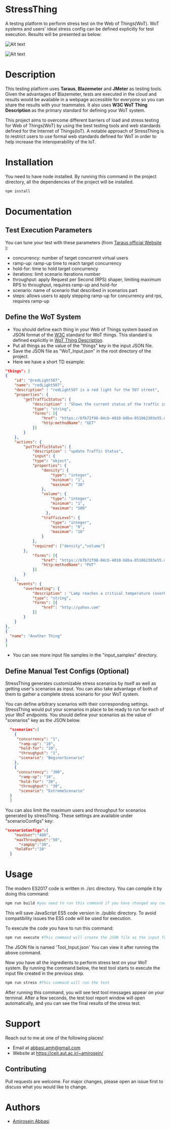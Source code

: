 # StressThing
A testing platform to perform stress test on the Web of Things(WoT). WoT systems and users' ideal stress config can be defined explicitly for test execution.
Results will be presented as below:


![Alt text](https://github.com/amirosein/StressThing/blob/master/test_results_img/D1_sum.png?raw=true "Title")


![Alt text](https://github.com/amirosein/StressThing/blob/master/test_results_img/D1_all.png?raw=true "Title")

# Description
This testing platform uses **Taraus**, **Blazemeter** and **JMeter** as testing tools. Given the advantages of Blazemeter, tests are executed in the cloud and results would be available in a webpage accessible for everyone so you can share the results with your teammates.
It also uses **W3C WoT Thing Description** as the primary standard for defining your WoT system.

This project aims to overcome different barriers of load and stress testing for Web of Things(WoT) by using the best testing tools and web standards defined for the Internet of Things(IoT). 
A notable approach of StressThing is to restrict users to use formal web standards defined for WoT in order to help increase the interoperability of the IoT.
# Installation
You need to have node installed. By running this command in the project directory, all the dependencies of the project will be installed.
```bash
npm install
```
# Documentation
## Test Execution Parameters
You can tune your test with these parameters (from [Taraus official Website]( https://gettaurus.org/docs/ExecutionSettings/) ):
* concurrency: number of target concurrent virtual users 
* ramp-up: ramp-up time to reach target concurrency 
* hold-for: time to hold target concurrency 
* iterations: limit scenario iterations number
* throughput: apply Request per Second (RPS) shaper, limiting maximum RPS to throughput, requires ramp-up and hold-for
* scenario: name of scenario that described in scenarios part
* steps: allows users to apply stepping ramp-up for concurrency and rps, requires ramp-up
## Define the WoT System
* You should define each thing in your Web of Things system based on JSON format of the [W3C](https://www.w3.org/) standard for WoT things. This standard is defined explicitly in [WoT Thing Description]( https://www.w3.org/TR/wot-thing-description/).
* Put all things as the value of the "things" key in the input JSON file.
* Save the JSON file as "WoT_Input.json" in the root directory of the project.
* Here we have a short TD example:
```JSON
"things": [
{
    "id": "@redLight507",
    "name": "redLight507",
    "description" : "redLight507 is a red light for the 507 street",
    "properties": {
        "getTrafficStatus": {
            "description" : "Shows the current status of the traffic in front of red light",
            "type": "string",
            "forms": [{
                "href": "https://6fb72f98-04cb-4010-b8ba-051062303e55.mock.pstmn.io/redLights/redLight507/getTrafficStatus",
                "http:methodName": "GET"
            }]
        }
    },
    "actions": {
        "putTrafficStatus": {
            "description" : "update Traffic Status",
            "input": {
            "type": "object",
            "properties": {
                "density": {
                    "type": "integer",
                    "minimum": "1",
                    "maximum": "30"
                },
                "volume": {
                    "type": "integer",
                    "minimum": "1",
                    "maximum": "500"
                  },
                "trafficLevel": {
                    "type": "integer",
                    "minimum": "0",
                    "maximum": "10"
                }
            },
            "required": ["density","volume"]
        },
            "forms": [{
                "href": "https://6fb72f98-04cb-4010-b8ba-051062303e55.mock.pstmn.io/redLights/redLight507/putTrafficStatus",
                "http:methodName": "PUT"
            }]
        }
    },
     "events": {
        "overheating": {
            "description" : "Lamp reaches a critical temperature (overheating)",
            "type": "string",
            "forms": [{
                "href": "http://yahoo.com"
            }]
        }
    }
},
{
  "name": "Another Thing"
}
]
```
* You can see more input file samples in the "input_samples" directory.
## Define Manual Test Configs (Optional)
StressThing generates customizable stress scenarios by itself as well as getting user's scenarios as input. You can also take advantage of both of them to gather a complete stress scenario for your WoT system.

You can define arbitrary scenarios with their corresponding settings. StressThing would put your scenarios in place to be ready to run for each of your WoT endpoints. You should define your scenarios as the value of "scenarios" key as the JSON below.
```JSON
  "scenarios":[
    {
     "concurrency": "1",
      "ramp-up": "10",
      "hold-for": "10",
      "throughput": "1",
      "scenario": "BeginerScenario"
    },
    {
     "concurrency": "300",
      "ramp-up": "10",
      "hold-for": "30",
      "throughput": "30",
      "scenario": "ExtremeScenario"
  }
  ]
```
You can also limit the maximum users and throughput for scenarios generated by stressThing. These settings are available under "scenarioConfigs" key:
```JSON
"scenarioConfigs":{
    "maxUser":"400",
    "maxThroughput":"50",
      "rampUp":"30",
    "holdFor":"20"
  }
```
# Usage
The modern ES2017 code is written in ./src directory. You can compile it by doing this command:
```bash
npm run build #you need to run this command if you have changed any code in ./src directory
```
This will save JavaScript ES5 code version in ./public directory. To avoid compatibility issues the ES5 code will be used for execution.

To execute the code you have to run this command:
```bash
npm run execute #This command will create the JSON file as the input for the test tool
```
The JSON file is named 'Tool_Input.json' You can view it after running the above command.

Now you have all the ingredients to perform stress test on your WoT system. By running the command below, the test tool starts to execute the input file created in the previous step.
```bash
npm run stress #This command will run the test
```
After running this command, you will see test tool messages appear on your terminal. After a few seconds, the test tool report window will open automatically, and you can see the final results of the stress test. 

# Support
Reach out to me at one of the following places!
* Email at abbasi.amh@gmail.com
* Website at https://ceit.aut.ac.ir/~amirosein/

## Contributing
Pull requests are welcome. For major changes, please open an issue first to discuss what you would like to change.

# Authors
* [Amirosein Abbasi](https://ceit.aut.ac.ir/~amirosein/)
